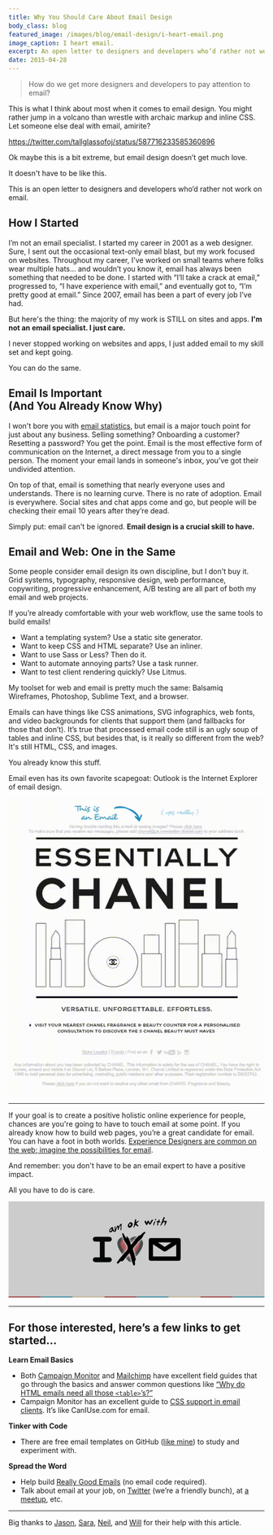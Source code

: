 ```yaml
---
title: Why You Should Care About Email Design
body_class: blog
featured_image: /images/blog/email-design/i-heart-email.png
image_caption: I heart email.
excerpt: An open letter to designers and developers who’d rather not work on email.
date: 2015-04-28
---
```


> How do we get more designers and developers to pay attention to email?

This is what I think about most when it comes to email design. You might rather jump in a volcano than wrestle with archaic markup and inline CSS. Let someone else deal with email, amirite?

https://twitter.com/tallglassofoj/status/587716233585360896

Ok maybe this is a bit extreme, but email design doesn’t get much love.

It doesn't have to be like this.

This is an open letter to designers and developers who’d rather not work on email.

## How I Started

I’m not an email specialist. I started my career in 2001 as a web designer. Sure, I sent out the occasional text-only email blast, but my work focused on websites. Throughout my career, I've worked on small teams where folks wear multiple hats... and wouldn’t you know it, email has always been something that needed to be done. I started with “I’ll take a crack at email,” progressed to, “I have experience with email,” and eventually got to, “I’m pretty good at email.” Since 2007, email has been a part of every job I’ve had.

But here's the thing: the majority of my work is STILL on sites and apps. **I'm not an email specialist. I just care.**

I never stopped working on websites and apps, I just added email to my skill set and kept going.

You can do the same.

## Email Is Important <br>(And You Already Know Why)

I won't bore you with [email statistics](https://www.campaignmonitor.com/blog/post/4300/email-marketing-statistics), but email is a major touch point for just about any business. Selling something? Onboarding a customer? Resetting a password? You get the point. Email is the most effective form of communication on the Internet, a direct message from you to a single person. The moment your email lands in someone's inbox, you’ve got their undivided attention.

On top of that, email is something that nearly everyone uses and understands. There is no learning curve. There is no rate of adoption. Email is everywhere. Social sites and chat apps come and go, but people will be checking their email 10 years after they’re dead.

Simply put: email can't be ignored. **Email design is a crucial skill to have.**

## Email and Web: One in the Same

Some people consider email design its own discipline, but I don't buy it. Grid systems, typography, responsive design, web performance, copywriting, progressive enhancement, A/B testing are all part of both my email and web projects.

If you’re already comfortable with your web workflow, use the same tools to build emails!

* Want a templating system? Use a static site generator.
* Want to keep CSS and HTML separate? Use an inliner.
* Want to use Sass or Less? Then do it.
* Want to automate annoying parts? Use a task runner.
* Want to test client rendering quickly? Use Litmus.

My toolset for web and email is pretty much the same: Balsamiq Wireframes, Photoshop, Sublime Text, and a browser.

Emails can have things like CSS animations, SVG infographics, web fonts, and video backgrounds for clients that support them (and fallbacks for those that don’t). It’s true that processed email code still is an ugly soup of tables and inline CSS, but besides that, is it really so different from the web? It's still HTML, CSS, and images.

You already know this stuff.

Email even has its own favorite scapegoat: Outlook is the Internet Explorer of email design.

![Animated email design from Chanel.](./images/email-design/chanel.gif)

---

If your goal is to create a positive holistic online experience for people, chances are you're going to have to touch email at some point. If you already know how to build web pages, you’re a great candidate for email. You can have a foot in both worlds. [Experience Designers are common on the web; imagine the possibilities for email](http://rodriguezcommaj.com/blog/email-at-the-turning-point).

And remember: you don't have to be an email expert to have a positive impact.

All you have to do is care.

![I am ok with email.](./images/email-design/i-am-ok-with-email.png)

---

## For those interested, here’s a few links to get started...

**Learn Email Basics**

* Both [Campaign Monitor](https://www.campaignmonitor.com/guides/) and [Mailchimp](http://mailchimp.com/resources/) have excellent field guides that go through the basics and answer common questions like [“Why do HTML emails need all those `<table>`’s?”](https://www.campaignmonitor.com/guides/coding/)
* Campaign Monitor has an excellent guide to [CSS support in email clients](https://www.campaignmonitor.com/css/). It’s like CanIUse.com for email.

**Tinker with Code**

* There are free email templates on GitHub ([like mine](https://github.com/TedGoas/Cerberus)) to study and experiment with.

**Spread the Word**

* Help build [Really Good Emails](https://assembly.com/really-good-emails) (no email code required).
* Talk about email at your job, on [Twitter](https://twitter.com/search?q=%23emailgeeks&src=tyah) (we’re a friendly bunch), at [a meetup](http://www.tedgoas.com/blog/jerseyscript/), etc.

---

Big thanks to [Jason](https://twitter.com/RodriguezCommaJ), [Sara](https://twitter.com/saragoas), [Neil](https://twitter.com/tinystride), and [Will](https://twitter.com/willgrounds) for their help with this article.
